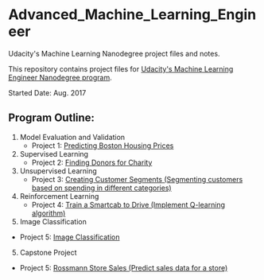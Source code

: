 # Advanced_Machine_Learning_Engineer

Udacity's Machine Learning Nanodegree project files and notes.

This repository contains project files for [Udacity's Machine Learning Engineer Nanodegree program](https://www.udacity.com/course/machine-learning-engineer-nanodegree--nd009).

Started Date: Aug. 2017

## Program Outline:

1. Model Evaluation and Validation
	- Project 1: [Predicting Boston Housing Prices](https://github.com/tianyu-z/Advanced_Machine_Learning_Engineer/tree/master/boston_housing)
2. Supervised Learning
	- Project 2: [Finding Donors for Charity](https://github.com/tianyu-z/Advanced_Machine_Learning_Engineer/tree/master/finding_donors) 
3. Unsupervised Learning
	- Project 3: [Creating Customer Segments (Segmenting customers based on spending in different categories)](https://github.com/tianyu-z/Advanced_Machine_Learning_Engineer/tree/master/creating_customer_segments)
4. Reinforcement Learning
	- Project 4: [Train a Smartcab to Drive (Implement Q-learning algorithm)](https://github.com/tianyu-z/Advanced_Machine_Learning_Engineer/tree/master/smartcab)
5. Image Classification
  - Project 5: [Image Classification](https://github.com/tianyu-z/Advanced_Machine_Learning_Engineer/tree/master/image-classification)
5. Capstone Project
  - Project 5: [Rossmann Store Sales (Predict sales data for a store)](https://github.com/tianyu-z/Advanced_Machine_Learning_Engineer/tree/master/RossmannStoreSales)
